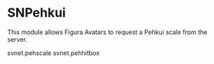 # SNPehkui
This module allows Figura Avatars to request a Pehkui scale from the server.

svnet.pehscale
svnet.pehhitbox
